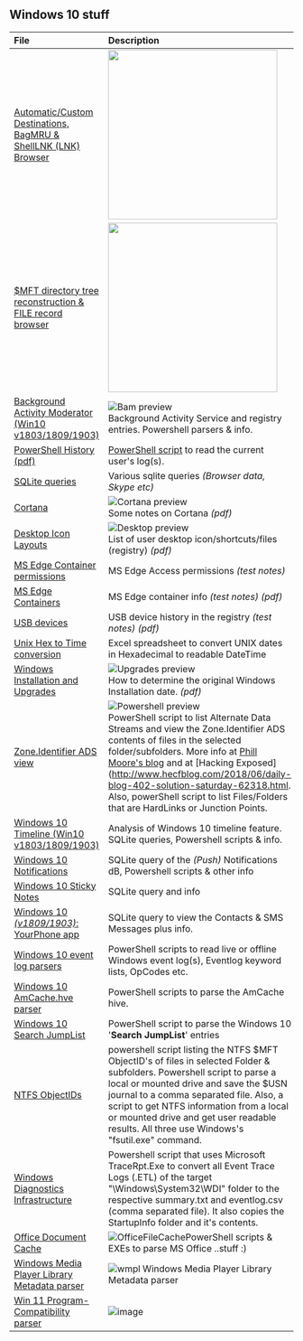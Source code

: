 <!-- saved from url=(0044) https://kacos2000.github.io/Win10/ --> 
## Windows 10 stuff ##

| **File**                         |**Description**
| :--------                        |     :---    
|[Automatic/Custom Destinations, BagMRU & ShellLNK (LNK) Browser](https://github.com/kacos2000/Jumplist-Browser)| <img src="https://github.com/kacos2000/Win10/assets/11378310/4bd0394f-955d-4969-a83b-f0bc68619389" width="300">
|[$MFT directory tree reconstruction & FILE record browser](https://github.com/kacos2000/MFT_Browser)| <img src="https://user-images.githubusercontent.com/11378310/211606446-1213ff95-a8f8-4a7a-9691-e24931b9f69b.png" width="300">
|[Background Activity Moderator (Win10 v1803/1809/1903)](https://github.com/kacos2000/Win10-Research/blob/master/Bam/readme.md) |![Bam preview](bam.jpg) <br>Background Activity Service and registry entries. Powershell parsers & info.
|[PowerShell History (pdf)](ConsoleHost_history.pdf) |[PowerShell script](https://github.com/kacos2000/Win10/blob/master/PS-History.ps1) to read the current user's log(s).
|[SQLite queries](https://github.com/kacos2000/queries/blob/master/README.md) |Various sqlite queries *(Browser data, Skype etc)*
|[Cortana](Cortana.pdf) |![Cortana preview](cortana.jpg) <br>Some notes on Cortana *(pdf)*
|[Desktop Icon Layouts](Desktop_IconLayouts.pdf) |![Desktop preview](desktop.jpg) <br>List of user desktop icon/shortcuts/files (registry) *(pdf)*
|[MS Edge Container permissions](Edge_AccessEnum_AC.xlsx) |MS Edge Access permissions *(test notes)*
|[MS Edge Containers]('MS%20Edge%20AC.pdf') |MS Edge container info *(test notes)* *(pdf)*
|[USB devices](USB_device.pdf) |USB device history in the registry *(test notes)* *(pdf)*
|[Unix Hex to Time conversion](Unix_Hex-Time_Calc.xlsx) |Excel spreadsheet to convert UNIX dates in Hexadecimal to readable DateTime
|[Windows Installation and Upgrades](Windows%20install%20date%20-%20registry.pdf) |![Upgrades preview](upgrades.jpg)<br>How to determine the original Windows Installation date. *(pdf)*
|[Zone.Identifier ADS view](https://github.com/kacos2000/Win10-Research/blob/master/ads_streams/readme.md) |![Powershell preview](https://raw.githubusercontent.com/kacos2000/Win10-Research/master/ads_streams/s_results.JPG) <br>PowerShell script to list Alternate Data Streams and view the Zone.Identifier ADS contents of files in the selected folder/subfolders.  More info at [Phill Moore's blog](https://thinkdfir.com/2018/06/17/zone-identifier-kmditemwherefroms/) and at [Hacking Exposed](http://www.hecfblog.com/2018/06/daily-blog-402-solution-saturday-62318.html. Also, powerShell script to list Files/Folders that are HardLinks or Junction Points.
|[Windows 10 Timeline (Win10 v1803/1809/1903)](https://kacos2000.github.io/WindowsTimeline/) |Analysis of Windows 10 timeline feature.<br> SQLite queries, Powershell scripts & info.
|[Windows 10 Notifications](https://github.com/kacos2000/Win10-Research/blob/master/Notifications/readme.md)| SQLite query of the *(Push)* Notifications dB, Powershell scripts & other info
|[Windows 10 Sticky Notes](https://github.com/kacos2000/Win10/blob/master/StickyNotes/readme.md)|SQLite query and info
|[Windows 10 *(v1809/1903)*: YourPhone app](https://github.com/kacos2000/Win10/blob/master/YourPhone/readme.md)| SQLite query to view the Contacts & SMS Messages plus info.
|[Windows 10 event log parsers](https://github.com/kacos2000/Win10-Research/blob/master/EventLogs/readme.md)| PowerShell scripts to read  live or offline Windows event log(s), Eventlog keyword lists, OpCodes etc.
|[Windows 10 AmCache.hve parser](https://github.com/kacos2000/Win10-Research/blob/master/AmCache/readme.md)| PowerShell scripts to parse the AmCache hive.
|[Windows 10 Search JumpList](https://github.com/kacos2000/Win10-Research/blob/master/JumpList/readme.md)| PowerShell script to parse the Windows 10 '**Search JumpList**' entries
|[NTFS ObjectIDs](https://github.com/kacos2000/Win10/blob/master/ObjectID/readme.md)| powershell script listing the NTFS $MFT ObjectID's of files in selected Folder & subfolders. Powershell script to parse a local or mounted drive and save the $USN journal to a comma separated file. Also, a script to get NTFS information from a local or mounted drive and get user readable results. All three  use  Windows's "fsutil.exe" command.
|[Windows Diagnostics Infrastructure](https://github.com/kacos2000/Win10/blob/master/WDI/Readme.md)| Powershell script that uses Microsoft TraceRpt.Exe to convert all Event Trace Logs (.ETL) of the target "\Windows\System32\WDI" folder to the respective summary.txt and eventlog.csv (comma separated file). It also copies the StartupInfo folder and it's contents. 
|[Office Document Cache](https://github.com/kacos2000/Other/blob/master/OfficeFileCache/Readme.md)| ![OfficeFileCache](https://raw.githubusercontent.com/kacos2000/Other/master/OfficeFileCache/OfficeFileCacheFSD.JPG)PowerShell scripts & EXEs to parse MS Office ..stuff :)
|[Windows Media Player Library Metadata parser](https://github.com/kacos2000/Win10/blob/master/WindowsMediaPlayer/readme.md)| ![wmpl](https://raw.githubusercontent.com/kacos2000/Win10/master/WindowsMediaPlayer/wmpl.JPG) Windows Media Player Library Metadata parser
[Win 11 Program-Compatibility parser](https://github.com/kacos2000/Win10/blob/master/ProgramCompatibility/readme.md)|![image](https://user-images.githubusercontent.com/11378310/213304751-fd5db833-b565-4496-a79f-12055b67cab7.png)


